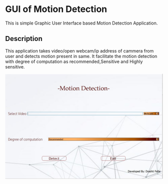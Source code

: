 # GUI of Motion Detection
This is simple Graphic User Interface based Motion Detection Application.

## Description
This application takes video/open webcam/ip address of cammera from user and detects motion present in same.
It facilitate the motion detection with degree of computation as recommended,Sensitive and Highly sensitive.

![Result Image](https://github.com/Patel-7777/ComputerVisionProjects/blob/main/GUI%20of%20Motion%20Detection/motiondetection.JPG)

